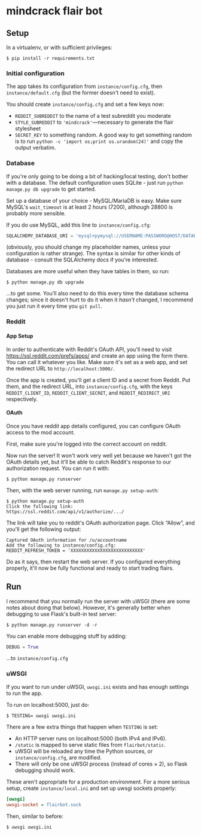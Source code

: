 # mindcrack flair bot

## Setup

In a virtualenv, or with sufficient privileges:

```console
$ pip install -r requirements.txt
```

### Initial configuration

The app takes its configuration from `instance/config.cfg`, then `instance/default.cfg` (but the
former doesn't need to exist).

You should create `instance/config.cfg` and set a few keys now:
* `REDDIT_SUBREDDIT` to the name of a test subreddit you moderate
* `STYLE_SUBREDDIT` to `'mindcrack'`—necessary to generate the flair stylesheet
* `SECRET_KEY` to something random.
  A good way to get something random is to run `python -c 'import os;print os.urandom(24)'` and
  copy the output verbatim.

### Database

If you're only going to be doing a bit of hacking/local testing, don't bother with a database. The
default configuration uses SQLite - just run `python manage.py db upgrade` to get started.

Set up a database of your choice - MySQL/MariaDB is easy. Make sure MySQL's `wait_timeout` is at
least 2 hours (7200), although 28800 is probably more sensible.

If you do use MySQL, add this line to `instance/config.cfg`:

```python
SQLALCHEMY_DATABASE_URI = 'mysql+pymysql://USERNAME:PASSWORD@HOST/DATABASE'
```

(obviously, you should change my placeholder names, unless your configuration is rather strange).
The syntax is similar for other kinds of database - consult the SQLAlchemy docs if you're
interested.

Databases are more useful when they have tables in them, so run:

```console
$ python manage.py db upgrade
```

…to get some. You'll also need to do this every time the database schema changes; since it doesn't
hurt to do it when it _hasn't_ changed, I recommend you just run it every time you `git pull`.

### Reddit

#### App Setup

In order to authenticate with Reddit's OAuth API, you'll need to visit
https://ssl.reddit.com/prefs/apps/ and create an app using the form there. You can call it whatever
you like. Make sure it's set as a web app, and set the redirect URL to `http://localhost:5000/`.

Once the app is created, you'll get a client ID and a secret from Reddit. Put them, and the
redirect URL, into `instance/config.cfg`, with the keys `REDDIT_CLIENT_ID`,
`REDDIT_CLIENT_SECRET`, and `REDDIT_REDIRECT_URI` respectively.

#### OAuth

Once you have reddit app details configured, you can configure OAuth access to the mod account.

First, make sure you're logged into the correct account on reddit.

Now run the server! It won't work very well yet because we haven't got the OAuth details yet, but
it'll be able to catch Reddit's response to our authorization request. You can run it with:

```console
$ python manage.py runserver
```

Then, with the web server running, run `manage.py setup-auth`:

```console
$ python manage.py setup-auth
Click the following link:
https://ssl.reddit.com/api/v1/authorize/.../
```

The link will take you to reddit's OAuth authorization page. Click “Allow”, and you'll get the
following output:

```console
Captured OAuth information for /u/accountname
Add the following to instance/config.cfg:
REDDIT_REFRESH_TOKEN = 'XXXXXXXXXXXXXXXXXXXXXXXXXXX'
```

Do as it says, then restart the web server. If you configured everything properly, it'll now be
fully functional and ready to start trading flairs.

## Run

I recommend that you normally run the server with uWSGI (there are some notes about doing that
below). However, it's generally better when debugging to use Flask's built-in test server:

```console
$ python manage.py runserver -d -r
```

You can enable more debugging stuff by adding:

```python
DEBUG = True
```

…to `instance/config.cfg`

### uWSGI

If you want to run under uWSGI, `uwsgi.ini` exists and has enough settings to run the app.

To run on localhost:5000, just do:
```console
$ TESTING= uwsgi uwsgi.ini
```

There are a few extra things that happen when `TESTING` is set:

* An HTTP server runs on localhost:5000 (both IPv4 and IPv6).
* `/static` is mapped to serve static files from `flairbot/static`.
* uWSGI will be reloaded any time the Python sources, or `instance/config.cfg`, are modified.
* There will only be one uWSGI process (instead of cores × 2), so Flask debugging should work.

These aren't appropriate for a production environment. For a more serious setup, create
`instance/local.ini` and set up uwsgi sockets properly:
```ini
[uwsgi]
uwsgi-socket = flairbot.sock
```

Then, similar to before:
```console
$ uwsgi uwsgi.ini
```
